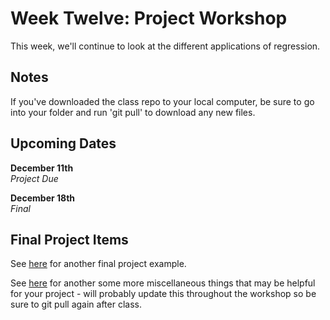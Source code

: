 # Week Twelve: Project Workshop

This week, we'll continue to look at the different applications of regression.

## Notes

If you've downloaded the class repo to your local computer, be sure to go into your folder and run 'git pull' to download any new files.

## Upcoming Dates  

**December 11th**  
*Project Due*

**December 18th**  
*Final*


## Final Project Items

See [here](https://github.com/CSC217/fall_2019/blob/master/week12-project_workshop/Final_Project_Example.ipynb) for another final project example.

See [here](https://github.com/CSC217/fall_2019/blob/master/week12-project_workshop/help_examples.ipynb) for another some more miscellaneous things that may be helpful for your project - will probably update this throughout the workshop so be sure to git pull again after class.
